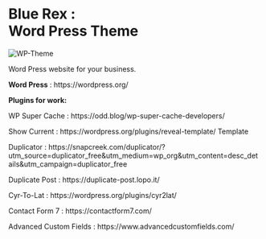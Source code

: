 <h1><strong>Blue Rex : </strong> <br>Word Press Theme</h1>

<p>
	<img src="https://i.ibb.co/Th2Cg6S/wpbaner.png" alt="WP-Theme">
</p>

<p>Word Press website for your business.</p>

<p><strong>Word Press</strong> : https://wordpress.org/</p>

<p><strong>Plugins for work:</strong><p> 


	
<p>WP Super Cache : https://odd.blog/wp-super-cache-developers/</p>

<p>Show Current : https://wordpress.org/plugins/reveal-template/ Template</p>

<p>Duplicator : https://snapcreek.com/duplicator/?utm_source=duplicator_free&utm_medium=wp_org&utm_content=desc_details&utm_campaign=duplicator_free</p>

<p>Duplicate Post : https://duplicate-post.lopo.it/</p>

<p>Cyr-To-Lat : https://wordpress.org/plugins/cyr2lat/</p>

<p>Contact Form 7 : https://contactform7.com/</p>

<p>Advanced Custom Fields : https://www.advancedcustomfields.com/</p>



